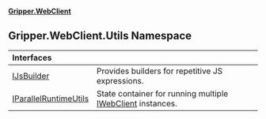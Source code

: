 #### [Gripper.WebClient](index 'index')
## Gripper.WebClient.Utils Namespace

| Interfaces | |
| :--- | :--- |
| [IJsBuilder](Gripper_WebClient_Utils_IJsBuilder 'Gripper.WebClient.Utils.IJsBuilder') | Provides builders for repetitive JS expressions.<br/> |
| [IParallelRuntimeUtils](Gripper_WebClient_Utils_IParallelRuntimeUtils 'Gripper.WebClient.Utils.IParallelRuntimeUtils') | State container for running multiple [IWebClient](Gripper_WebClient_IWebClient 'Gripper.WebClient.IWebClient') instances.<br/> |
